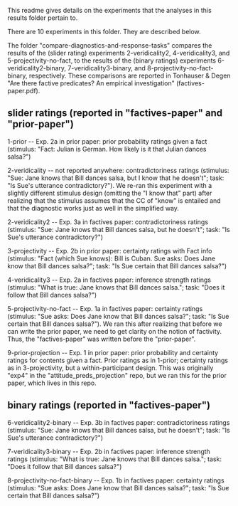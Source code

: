 This readme gives details on the experiments that the analyses in this results folder pertain to.

There are 10 experiments in this folder. They are described below. 

The folder "compare-diagnostics-and-response-tasks" compares the results of the (slider rating) experiments 2-veridicality2, 4-veridicality3, and 5-projectivity-no-fact, to the results of the (binary ratings) experiments 6-veridicality2-binary, 7-veridicality3-binary, and 8-projectivity-no-fact-binary, respectively. These comparisons are reported in Tonhauser & Degen "Are there factive predicates? An empirical investigation" (factives-paper.pdf).



## slider ratings (reported in "factives-paper" and "prior-paper")
1-prior -- Exp. 2a in prior paper: prior probability ratings given a fact (stimulus: "Fact: Julian is German. How likely is it that Julian dances salsa?")

2-veridicality -- not reported anywhere: contradictoriness ratings (stimulus: "Sue: Jane knows that Bill dances salsa, but I know that he doesn't"; task: "Is Sue's utterance contradictory?"). We re-ran this experiment with a slightly different stimulus design (omitting the "I know that" part) after realizing that the stimulus assumes that the CC of "know" is entailed and that the diagnostic works just as well in the simplified way.

2-veridicality2 -- Exp. 3a in factives paper: contradictoriness ratings (stimulus: "Sue: Jane knows that Bill dances salsa, but he doesn't"; task: "Is Sue's utterance contradictory?")

3-projectivity -- Exp. 2b in prior paper: certainty ratings with Fact info (stimulus: "Fact (which Sue knows): Bill is Cuban. Sue asks: Does Jane know that Bill dances salsa?"; task: "Is Sue certain that Bill dances salsa?")

4-veridicality3 -- Exp. 2a in factives paper: inference strength ratings (stimulus: "What is true: Jane knows that Bill dances salsa."; task: "Does it follow that Bill dances salsa?")

5-projectivity-no-fact -- Exp. 1a in factives paper: certainty ratings (stimulus: "Sue asks: Does Jane know that Bill dances salsa?"; task: "Is Sue certain that Bill dances salsa?"). We ran this after realizing that before we can write the prior paper, we need to get clarity on the notion of factivity. Thus, the "factives-paper" was written before the "prior-paper".

9-prior-projection -- Exp. 1 in prior paper: prior probability and certainty ratings for contents given a fact. Prior ratings as in 1-prior; certainty ratings as in 3-projectivity, but a within-participant design. This was originally "exp4" in the "attitude_preds_projection" repo, but we ran this for the prior paper, which lives in this repo.


## binary ratings (reported in "factives-paper")
6-veridicality2-binary -- Exp. 3b in factives paper: contradictoriness ratings (stimulus: "Sue: Jane knows that Bill dances salsa, but he doesn't"; task: "Is Sue's utterance contradictory?")

7-veridicality3-binary -- Exp. 2b in factives paper: inference strength ratings (stimulus: "What is true: Jane knows that Bill dances salsa."; task: "Does it follow that Bill dances salsa?")

8-projectivity-no-fact-binary -- Exp. 1b in factives paper: certainty ratings (stimulus: "Sue asks: Does Jane know that Bill dances salsa?"; task: "Is Sue certain that Bill dances salsa?")



